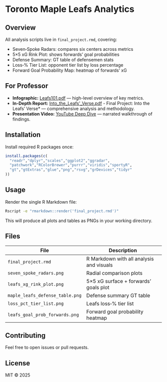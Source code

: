 # Toronto Maple Leafs Analytics

## Overview
All analysis scripts live in `final_project.rmd`, covering:

- Seven‑Spoke Radars: compares six centers across metrics
- 5×5 xG Rink Plot: shows forwards’ goal probabilities
- Defense Summary: GT table of defensemen stats
- Loss‑% Tier List: opponent tier list by loss percentage
- Forward Goal Probability Map: heatmap of forwards’ xG

## For Professor

- **Infographic:** [Leafs101.pdf](leafs101.pdf) — high-level overview of key metrics.  
- **In-Depth Report:** [Into_the_Leafs'_Verse.pdf](Into_the_Leafs'_Verse.pdf) - Final Project: Into the Leafs’ Verse* — comprehensive analysis and methodology.  
- **Presentation Video:** [YouTube Deep Dive](https://youtu.be/g2mUgGrDnyY) — narrated walkthrough of findings.  

## Installation
Install required R packages once:

```r
install.packages(c(
  "readr","dplyr","scales","ggplot2","ggradar",
  "patchwork","RColorBrewer","purrr","viridis","sportyR",
  "gt","gtExtras","glue","png","rsvg","grDevices","tidyr"
))
```

## Usage
Render the single R Markdown file:

```bash
Rscript -e "rmarkdown::render('final_project.rmd')"
```

This will produce all plots and tables as PNGs in your working directory.

## Files
| File                 | Description                                      |
|----------------------|--------------------------------------------------|
| `final_project.rmd`  | R Markdown with all analysis and visuals         |
| `seven_spoke_radars.png`      | Radial comparison plots                    |
| `leafs_xg_rink_plot.png`      | 5×5 xG surface + forwards’ goals plot   |
| `maple_leafs_defense_table.png` | Defense summary GT table                  |
| `loss_pct_tier_list.png`      | Leafs loss‑% tier list                     |
| `leafs_goal_prob_forwards.png` | Forward goal probability heatmap           |

## Contributing
Feel free to open issues or pull requests.

## License
MIT © 2025

